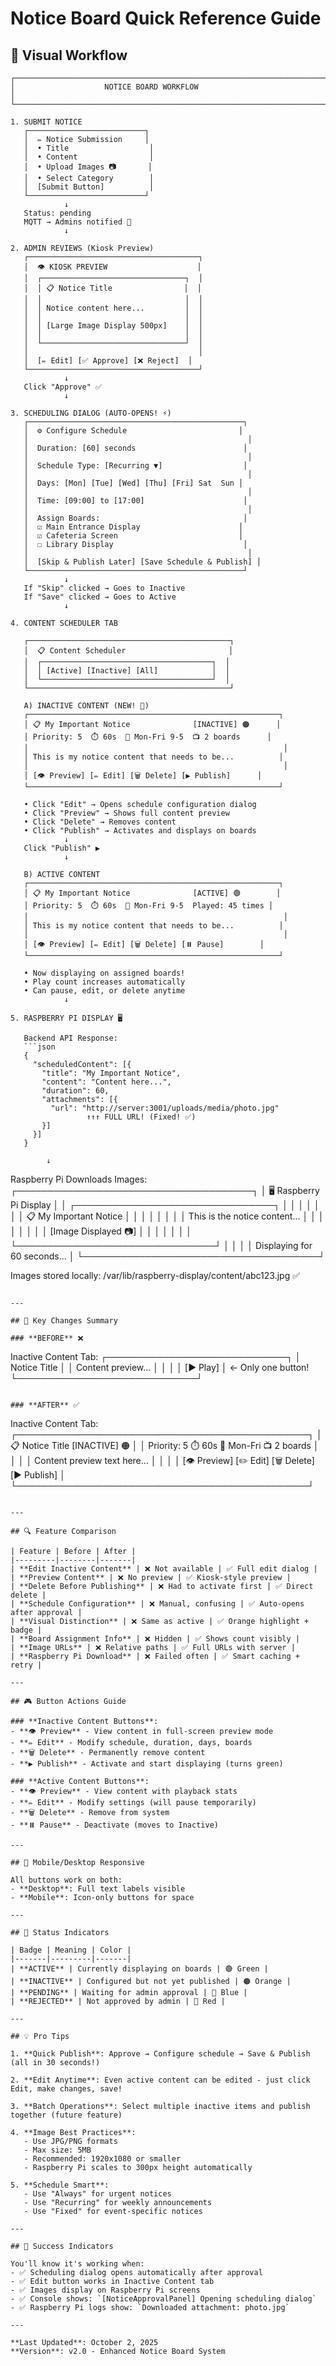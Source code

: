 # Notice Board Quick Reference Guide

## 🎨 Visual Workflow

```
┌─────────────────────────────────────────────────────────────────────┐
│                    NOTICE BOARD WORKFLOW                             │
└─────────────────────────────────────────────────────────────────────┘

1. SUBMIT NOTICE
   ┌──────────────────────────┐
   │  ✏️ Notice Submission     │
   │  • Title                  │
   │  • Content                │
   │  • Upload Images 📷       │
   │  • Select Category        │
   │  [Submit Button]          │
   └──────────────────────────┘
            ↓
   Status: pending
   MQTT → Admins notified 🔔
            ↓

2. ADMIN REVIEWS (Kiosk Preview)
   ┌──────────────────────────────────────┐
   │  👁️ KIOSK PREVIEW                    │
   │  ┌────────────────────────────────┐  │
   │  │ 📋 Notice Title                │  │
   │  │                                │  │
   │  │ Notice content here...         │  │
   │  │                                │  │
   │  │ [Large Image Display 500px]    │  │
   │  │                                │  │
   │  └────────────────────────────────┘  │
   │                                      │
   │  [✏️ Edit] [✅ Approve] [❌ Reject]  │
   └──────────────────────────────────────┘
            ↓
   Click "Approve" ✅
            ↓

3. SCHEDULING DIALOG (AUTO-OPENS! ⚡)
   ┌────────────────────────────────────────────────┐
   │  ⚙️ Configure Schedule                         │
   │                                                 │
   │  Duration: [60] seconds                        │
   │                                                 │
   │  Schedule Type: [Recurring ▼]                  │
   │                                                 │
   │  Days: [Mon] [Tue] [Wed] [Thu] [Fri] Sat  Sun │
   │                                                 │
   │  Time: [09:00] to [17:00]                      │
   │                                                 │
   │  Assign Boards:                                │
   │  ☑️ Main Entrance Display                      │
   │  ☑️ Cafeteria Screen                           │
   │  ☐ Library Display                             │
   │                                                 │
   │  [Skip & Publish Later] [Save Schedule & Publish] │
   └────────────────────────────────────────────────┘
            ↓
   If "Skip" clicked → Goes to Inactive
   If "Save" clicked → Goes to Active
            ↓

4. CONTENT SCHEDULER TAB

   ┌─────────────────────────────────────────────┐
   │  📋 Content Scheduler                       │
   │  ┌──────────────────────────────────────┐  │
   │  │ [Active] [Inactive] [All]            │  │
   │  └──────────────────────────────────────┘  │
   └─────────────────────────────────────────────┘

   A) INACTIVE CONTENT (NEW! 🎉)
   ┌────────────────────────────────────────────────────────┐
   │ 📋 My Important Notice              [INACTIVE] 🟠      │
   │ Priority: 5  ⏱️ 60s  📅 Mon-Fri 9-5  📺 2 boards      │
   │                                                         │
   │ This is my notice content that needs to be...          │
   │                                                         │
   │ [👁️ Preview] [✏️ Edit] [🗑️ Delete] [▶️ Publish]      │
   └────────────────────────────────────────────────────────┘
   
   • Click "Edit" → Opens schedule configuration dialog
   • Click "Preview" → Shows full content preview
   • Click "Delete" → Removes content
   • Click "Publish" → Activates and displays on boards
            ↓
   Click "Publish" ▶️
            ↓

   B) ACTIVE CONTENT
   ┌────────────────────────────────────────────────────────┐
   │ 📋 My Important Notice              [ACTIVE] 🟢        │
   │ Priority: 5  ⏱️ 60s  📅 Mon-Fri 9-5  Played: 45 times │
   │                                                         │
   │ This is my notice content that needs to be...          │
   │                                                         │
   │ [👁️ Preview] [✏️ Edit] [🗑️ Delete] [⏸️ Pause]        │
   └────────────────────────────────────────────────────────┘
   
   • Now displaying on assigned boards!
   • Play count increases automatically
   • Can pause, edit, or delete anytime
            ↓

5. RASPBERRY PI DISPLAY 🖥️

   Backend API Response:
   ```json
   {
     "scheduledContent": [{
       "title": "My Important Notice",
       "content": "Content here...",
       "duration": 60,
       "attachments": [{
         "url": "http://server:3001/uploads/media/photo.jpg"
                 ↑↑↑ FULL URL! (Fixed! ✅)
       }]
     }]
   }
   ```
            ↓
   Raspberry Pi Downloads Images:
   ┌──────────────────────────────────────┐
   │  🖥️ Raspberry Pi Display            │
   │  ┌────────────────────────────────┐  │
   │  │                                │  │
   │  │  📋 My Important Notice        │  │
   │  │                                │  │
   │  │  This is the notice content... │  │
   │  │                                │  │
   │  │  [Image Displayed 📷]          │  │
   │  │                                │  │
   │  └────────────────────────────────┘  │
   │                                      │
   │  Displaying for 60 seconds...        │
   └──────────────────────────────────────┘
   
   Images stored locally:
   /var/lib/raspberry-display/content/abc123.jpg ✅

```

---

## 🎯 Key Changes Summary

### **BEFORE** ❌
```
Inactive Content Tab:
┌─────────────────────────────┐
│ Notice Title                │
│ Content preview...          │
│                             │
│ [▶️ Play]                   │  ← Only one button!
└─────────────────────────────┘
```

### **AFTER** ✅
```
Inactive Content Tab:
┌───────────────────────────────────────────────┐
│ 📋 Notice Title              [INACTIVE] 🟠    │
│ Priority: 5  ⏱️ 60s  📅 Mon-Fri  📺 2 boards │
│                                               │
│ Content preview text here...                  │
│                                               │
│ [👁️ Preview] [✏️ Edit] [🗑️ Delete] [▶️ Publish] │
└───────────────────────────────────────────────┘
```

---

## 🔍 Feature Comparison

| Feature | Before | After |
|---------|--------|-------|
| **Edit Inactive Content** | ❌ Not available | ✅ Full edit dialog |
| **Preview Content** | ❌ No preview | ✅ Kiosk-style preview |
| **Delete Before Publishing** | ❌ Had to activate first | ✅ Direct delete |
| **Schedule Configuration** | ❌ Manual, confusing | ✅ Auto-opens after approval |
| **Visual Distinction** | ❌ Same as active | ✅ Orange highlight + badge |
| **Board Assignment Info** | ❌ Hidden | ✅ Shows count visibly |
| **Image URLs** | ❌ Relative paths | ✅ Full URLs with server |
| **Raspberry Pi Download** | ❌ Failed often | ✅ Smart caching + retry |

---

## 🎮 Button Actions Guide

### **Inactive Content Buttons**:
- **👁️ Preview** - View content in full-screen preview mode
- **✏️ Edit** - Modify schedule, duration, days, boards
- **🗑️ Delete** - Permanently remove content
- **▶️ Publish** - Activate and start displaying (turns green)

### **Active Content Buttons**:
- **👁️ Preview** - View content with playback stats
- **✏️ Edit** - Modify settings (will pause temporarily)
- **🗑️ Delete** - Remove from system
- **⏸️ Pause** - Deactivate (moves to Inactive)

---

## 📱 Mobile/Desktop Responsive

All buttons work on both:
- **Desktop**: Full text labels visible
- **Mobile**: Icon-only buttons for space

---

## 🚦 Status Indicators

| Badge | Meaning | Color |
|-------|---------|-------|
| **ACTIVE** | Currently displaying on boards | 🟢 Green |
| **INACTIVE** | Configured but not yet published | 🟠 Orange |
| **PENDING** | Waiting for admin approval | 🔵 Blue |
| **REJECTED** | Not approved by admin | 🔴 Red |

---

## 💡 Pro Tips

1. **Quick Publish**: Approve → Configure schedule → Save & Publish (all in 30 seconds!)

2. **Edit Anytime**: Even active content can be edited - just click Edit, make changes, save!

3. **Batch Operations**: Select multiple inactive items and publish together (future feature)

4. **Image Best Practices**:
   - Use JPG/PNG formats
   - Max size: 5MB
   - Recommended: 1920x1080 or smaller
   - Raspberry Pi scales to 300px height automatically

5. **Schedule Smart**:
   - Use "Always" for urgent notices
   - Use "Recurring" for weekly announcements
   - Use "Fixed" for event-specific notices

---

## 🎊 Success Indicators

You'll know it's working when:
- ✅ Scheduling dialog opens automatically after approval
- ✅ Edit button works in Inactive Content tab
- ✅ Images display on Raspberry Pi screens
- ✅ Console shows: `[NoticeApprovalPanel] Opening scheduling dialog`
- ✅ Raspberry Pi logs show: `Downloaded attachment: photo.jpg`

---

**Last Updated**: October 2, 2025
**Version**: v2.0 - Enhanced Notice Board System
